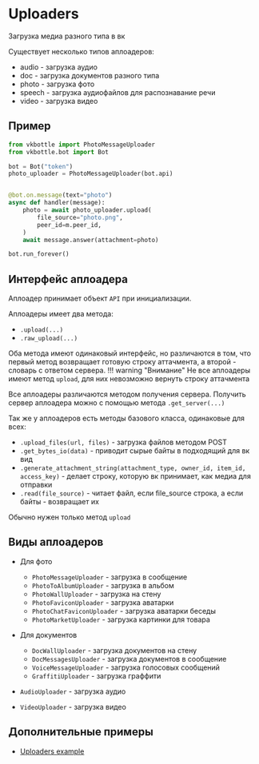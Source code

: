 # Uploaders

Загрузка медиа разного типа в вк

Существует несколько типов аплоадеров:

* audio - загрузка аудио
* doc - загрузка документов разного типа
* photo - загрузка фото
* speech - загрузка аудиофайлов для распознавание речи
* video - загрузка видео

## Пример

```python
from vkbottle import PhotoMessageUploader
from vkbottle.bot import Bot

bot = Bot("token")
photo_uploader = PhotoMessageUploader(bot.api)


@bot.on.message(text="photo")
async def handler(message):
    photo = await photo_uploader.upload(
        file_source="photo.png",
        peer_id=m.peer_id,
    )
    await message.answer(attachment=photo)

bot.run_forever()
```

## Интерфейс аплоадера

Аплоадер принимает объект `API` при инициализации.

Аплоадеры имеет два метода:

* `.upload(...)`
* `.raw_upload(...)`

Оба метода имеют одинаковый интерфейс, но различаются в том, что первый метод возвращает готовую строку аттачмента, а второй - словарь с ответом сервера.
!!! warning "Внимание"
    Не все аплоадеры имеют метод `upload`, для них невозможно вернуть строку аттачмента

Все аплоадеры различаются методом получения сервера. Получить сервер аплоадера можно с помощью метода `.get_server(...)`

Так же у аплоадеров есть методы базового класса, одинаковые для всех:

* `.upload_files(url, files)` - загрузка файлов методом POST
* `.get_bytes_io(data)` - приводит сырые байты в подходящий для вк вид
* `.generate_attachment_string(attachment_type, owner_id, item_id, access_key)` - делает строку, которую вк принимает, как медиа для отправки
* `.read(file_source)` - читает файл, если file_source строка, a если байты - возвращает их

Обычно нужен только метод `upload`

## Виды аплоадеров

* Для фото
    * `PhotoMessageUploader` - загрузка в сообщение
    * `PhotoToAlbumUploader` - загрузка в альбом
    * `PhotoWallUploader` - загрузка на стену
    * `PhotoFaviconUploader` - загрузка аватарки
    * `PhotoChatFaviconUploader` - загрузка аватарки беседы
    * `PhotoMarketUploader` - загрузка картинки для товара

* Для документов
    * `DocWallUploader` - загрузка документов на стену
    * `DocMessagesUploader` - загрузка документов в сообщение
    * `VoiceMessageUploader` - загрузка голосовых сообщений
    * `GraffitiUploader` - загрузка граффити

* `AudioUploader` - загрузка аудио

* `VideoUploader` - загрузка видео

## Дополнительные примеры

* [Uploaders example](https://github.com/vkbottle/vkbottle/blob/master/examples/high-level/uploaders_example.py)

